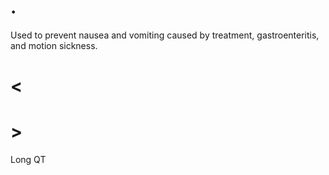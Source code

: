 # .

Used to prevent nausea and vomiting caused by treatment, gastroenteritis, and motion sickness.

# <

# >

Long QT
